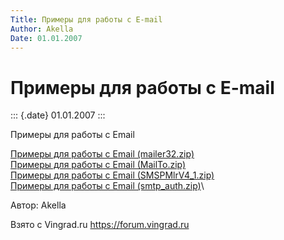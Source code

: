 ```yaml
---
Title: Примеры для работы с E-mail
Author: Akella
Date: 01.01.2007
---
```



Примеры для работы с E-mail
===========================

::: {.date}
01.01.2007
:::

Примеры для работы с Email

[Примеры для работы с Email (mailer32.zip)](/zip/mailer32.zip)\
[Примеры для работы с Email (MailTo.zip)](/zip/mailto.zip)\
[Примеры для работы с Email (SMSPMlrV4\_1.zip)](/zip/smspmlrv4_1.zip)\
[Примеры для работы с Email (smtp\_auth.zip)](/zip/smtp_auth.zip)\

Автор: Akella

Взято с Vingrad.ru <https://forum.vingrad.ru>
